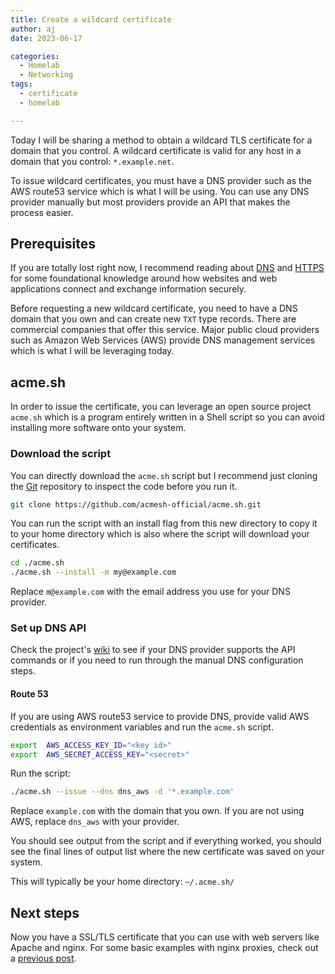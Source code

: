 ```yaml
---
title: Create a wildcard certificate
author: aj
date: 2023-06-17

categories:
  - Homelab
  - Networking
tags:
  - certificate
  - homelab

---
```


Today I will be sharing a method to obtain a wildcard TLS certificate for a domain that you control. A wildcard certificate is valid for any host in a domain that you control: `*.example.net`.

To issue wildcard certificates, you must have a DNS provider such as the AWS route53 service which is what I will be using. You can use any DNS provider manually but most providers provide an API that makes the process easier.

## Prerequisites

If you are totally lost right now, I recommend reading about [DNS][1] and [HTTPS][2] for some foundational knowledge around how websites and web applications connect and exchange information securely.

Before requesting a new wildcard certificate, you need to have a DNS domain that you own and can create new `TXT` type records. There are commercial companies that offer this service. Major public cloud providers such as Amazon Web Services (AWS) provide DNS management services which is what I will be leveraging today.

## acme.sh

In order to issue the certificate, you can leverage an open source project `acme.sh` which is a program entirely written in a Shell script so you can avoid installing more software onto your system.

### Download the script

You can directly download the `acme.sh` script but I recommend just cloning the [Git][3] repository to inspect the code before you run it.

```sh
git clone https://github.com/acmesh-official/acme.sh.git
```

You can run the script with an install flag from this new directory to copy it to your home directory which is also where the script will download your certificates.

```sh
cd ./acme.sh
./acme.sh --install -m my@example.com
```

Replace `m@example.com` with the email address you use for your DNS provider.

### Set up DNS API

Check the project's [wiki][4] to see if your DNS provider supports the API commands or if you need to run through the manual DNS configuration steps.

#### Route 53

If you are using AWS route53 service to provide DNS, provide valid AWS credentials as environment variables and run the `acme.sh` script.

```sh
export  AWS_ACCESS_KEY_ID="<key id>"
export  AWS_SECRET_ACCESS_KEY="<secret>"
```

Run the script:

```bash
./acme.sh --issue --dns dns_aws -d '*.example.com'
```

Replace `example.com` with the domain that you own. If you are not using AWS, replace `dns_aws` with your provider.

You should see output from the script and if everything worked, you should see the final lines of output list where the new certificate was saved on your system. 

This will typically be your home directory: `~/.acme.sh/`

## Next steps

Now you have a SSL/TLS certificate that you can use with web servers like Apache and nginx. For some basic examples with nginx proxies, check out a [previous post][5].

 [1]: https://www.cloudflare.com/learning/dns/what-is-dns/
 [2]: https://www.cloudflare.com/learning/ssl/what-is-https/
 [3]: https://www.git-scm.com/book/en/v2/Getting-Started-What-is-Git%3F
 [4]: https://github.com/acmesh-official/acme.sh/wiki/dnsapi
 [5]: /posts/nginx/